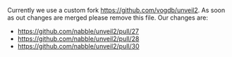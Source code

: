 Currently we use a custom fork https://github.com/vogdb/unveil2. As soon as out changes are merged please remove this file.
Our changes are:
- https://github.com/nabble/unveil2/pull/27
- https://github.com/nabble/unveil2/pull/28
- https://github.com/nabble/unveil2/pull/30
